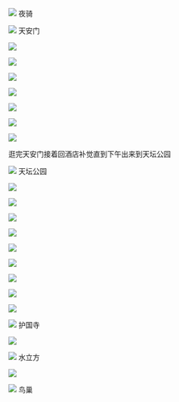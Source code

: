 <!--##
{
        "description": "升旗仪式",
        "tag": [
            "天安门",
            "夜骑",
            "升旗仪式",
            "前门大栅栏",
            "天坛公园",
            "护国寺",
            "鸟巢",
            "水立方"
        ],
        "img":"https://picserver.duoyu.link/picfile/image/202309/07-1694100373788.jpg",
        "video":"",
        "dateYY": "2023",
        "dateMM": "08",
        "dateDD": "22",
        "dateAMPM":"凌晨",
        "placeMap":"天安门",
        "device":"iPhone 11",
        "itinerary":"天安门 ---› 北京前门大栅栏 ---› 天坛公园 ---› 护国寺 ---› 鸟巢，水立方",
        "signal":""
    }
 ##-->

<p class="camera-img-item">
    <img src="https://picserver.duoyu.link/picfile/image/202309/14-1694628966744.jpg">
    <span>夜骑</span>
</p>

<p class="camera-img-item">
    <img src="https://picserver.duoyu.link/picfile/image/202309/14-1694627427387.jpg">
    <span>天安门</span>
</p>

<p class="camera-img-item">
    <img src="https://picserver.duoyu.link/picfile/image/202309/14-1694627440195.jpg">
    <span></span>
</p>

<p class="camera-img-item">
    <img src="https://picserver.duoyu.link/picfile/image/202309/14-1694627447485.jpg">
    <span></span>
</p>

<p class="camera-img-item">
    <img src="https://picserver.duoyu.link/picfile/image/202309/14-1694627455221.jpg">
    <span></span>
</p>

<p class="camera-img-item">
    <img src="https://picserver.duoyu.link/picfile/image/202309/14-1694627461966.jpg">
    <span></span>
</p>


<p class="camera-img-item">
    <img src="https://picserver.duoyu.link/picfile/image/202309/14-1694627468614.jpg">
    <span></span>
</p>

<p class="camera-img-item">
    <img src="https://picserver.duoyu.link/picfile/image/202309/14-1694627475070.jpg">
    <span></span>
</p>

<p class="camera-img-item">
    <img src="https://picserver.duoyu.link/picfile/image/202309/14-1694627483296.jpg">
    <span></span>
</p>

逛完天安门接着回酒店补觉直到下午出来到天坛公园

<p class="camera-img-item">
    <img src="https://picserver.duoyu.link/picfile/image/202309/14-1694628423219.jpg">
    <span>天坛公园</span>
</p>

<p class="camera-img-item">
    <img src="https://picserver.duoyu.link/picfile/image/202309/14-1694628437622.jpg">
    <span></span>
</p>

<p class="camera-img-item">
    <img src="https://picserver.duoyu.link/picfile/image/202309/14-1694628444923.jpg">
    <span></span>
</p>

<p class="camera-img-item">
    <img src="https://picserver.duoyu.link/picfile/image/202309/14-1694628453635.jpg">
    <span></span>
</p>

<p class="camera-img-item">
    <img src="https://picserver.duoyu.link/picfile/image/202309/14-1694628460541.jpg">
    <span></span>
</p>

<p class="camera-img-item">
    <img src="https://picserver.duoyu.link/picfile/image/202309/14-1694628468423.jpg">
    <span></span>
</p>

<p class="camera-img-item">
    <img src="https://picserver.duoyu.link/picfile/image/202309/14-1694628476298.jpg">
    <span></span>
</p>

<p class="camera-img-item">
    <img src="https://picserver.duoyu.link/picfile/image/202309/14-1694628484805.jpg">
    <span></span>
</p>

<p class="camera-img-item">
    <img src="https://picserver.duoyu.link/picfile/image/202309/14-1694628492731.jpg">
    <span></span>
</p>

<p class="camera-img-item">
    <img src="https://picserver.duoyu.link/picfile/image/202309/14-1694629398892.jpg">
    <span></span>
</p>

<p class="camera-img-item">
    <img src="https://picserver.duoyu.link/picfile/image/202309/14-1694628509608.jpg">
    <span>护国寺</span>
</p>

<p class="camera-img-item">
    <img src="https://picserver.duoyu.link/picfile/image/202309/14-1694628525058.jpg">
    <span></span>
</p>

<p class="camera-img-item">
    <img src="https://picserver.duoyu.link/picfile/image/202309/14-1694628536747.jpg">
    <span>水立方</span>
</p>

<p class="camera-img-item">
    <img src="https://picserver.duoyu.link/picfile/image/202309/14-1694628544336.jpg">
    <span></span>
</p>

<p class="camera-img-item">
    <img src="https://picserver.duoyu.link/picfile/image/202309/14-1694628551609.jpg">
    <span>鸟巢</span>
</p>
